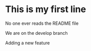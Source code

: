# This is my first line

No one ever reads the README file

We are on the develop branch

Adding a new feature